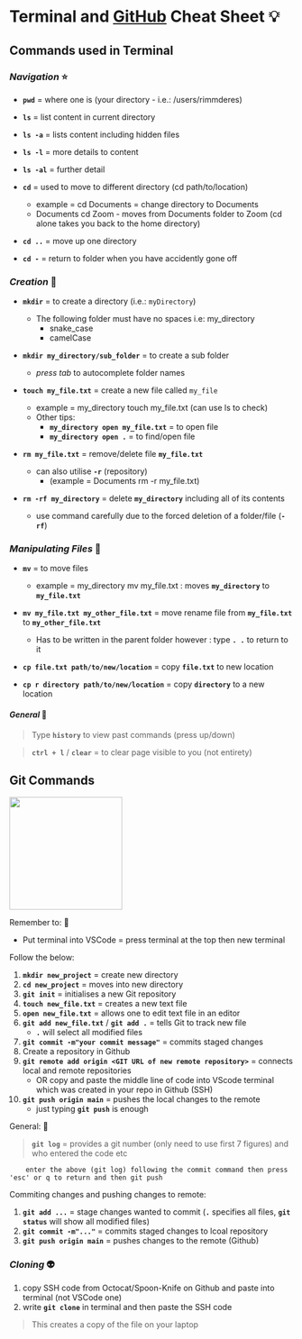 # **Terminal and [GitHub](www.githib.com) Cheat Sheet** 💡

## **Commands used in Terminal**

### ***Navigation*** ⭐

 -  **`pwd`** = where one is (your directory - i.e.: /users/rimmderes)

 -  **`ls`** = list content in current directory

 - **`ls -a`** = lists content including hidden files

 - **`ls -l`** = more details to content

 - **`ls -al`** = further detail

 - **`cd`** = used to move to different directory (cd path/to/location)
    - example = cd Documents = change directory to Documents
    - Documents cd Zoom - moves from Documents folder to Zoom
                (cd alone takes you back to the home directory)
            

 - **`cd ..`** = move up one directory

 - **`cd -`** = return to folder when you have accidently gone off



### ***Creation*** 🚀

 - **`mkdir`** = to create a directory (i.e.: `myDirectory`) 
    - The following folder must have no spaces i.e: my_directory
        * snake_case
        * camelCase


 - **`mkdir my_directory/sub_folder`** = to create a sub folder
    - *press tab* to autocomplete folder names
    

 - **`touch my_file.txt`** = create a new file called `my_file`
    - example = my_directory touch my_file.txt (can use ls to check)
    - Other tips:
        - **`my_directory open my_file.txt`** = to open file
        - **`my_directory open .`** = to find/open file

 - **`rm my_file.txt`** = remove/delete file **`my_file.txt`**
    - can also utilise **`-r`** (repository)
        - (example = Documents rm -r my_file.txt)
 - **`rm -rf my_directory`** = delete **`my_directory`** including all of its contents
    - use command carefully due to the forced deletion of a folder/file (**`-rf`**)

### ***Manipulating Files*** 🤫

 - **`mv`** = to move files
    - example = my_directory mv my_file.txt : moves **`my_directory`** to **`my_file.txt`** 

 - **`mv my_file.txt my_other_file.txt`** = move rename file from **`my_file.txt`** to **`my_other_file.txt`** 
    - Has to be written in the parent folder however : type **`. .`** to return to it
 
 - **`cp file.txt path/to/new/location`** = copy **`file.txt`** to new location

 - **`cp r directory path/to/new/location`** = copy **`directory`** to a new location


#### ***General*** 🤔

> Type **`history`** to view past commands (press up/down)

> **`ctrl + l`** / **`clear`** = to clear page visible to you (not entirety)


## **Git Commands**

<img src=https://miro.medium.com/max/4800/0*ZLfPdBuEy3SgJscw.webp width=200px>



Remember to: 🫡
- Put terminal into VSCode = press terminal at the top then new terminal

Follow the below:
1. **`mkdir new_project`** = create new directory
2. **`cd new_project`** = moves into new directory
3. **`git init`** = initialises a new Git repository
4. **`touch new_file.txt`** = creates a new text file
5. **`open new_file.txt`** = allows one to edit text file in an editor
6. **`git add new_file.txt`** / **`git add .`** = tells Git to track new file 
    - **`.`** will select all modified files
7. **`git commit -m"your commit message"`** = commits staged changes
8. Create a repository in Github
9. **`git remote add origin <GIT URL of new remote repository>`** = connects local and remote repositories
    - OR copy and paste the middle line of code into VScode terminal which was created in your repo in Github (SSH)
10. **`git push origin main`** = pushes the local changes to the remote
    - just typing **`git push`** is enough

General: 🤔

> **`git log`** = provides a git number (only need to use first 7 figures) and who entered the code etc

        enter the above (git log) following the commit command then press 'esc' or q to return and then git push

Commiting changes and pushing changes to remote:
1. **`git add ...`** = stage changes wanted to commit (**`.`** specifies all files, **`git status`** will show all modified files)
2. **`git commit -m"..."`** = commits staged changes to lcoal repository
3. **`git push origin main`** = pushes changes to the remote (Github)


### ***Cloning***  👽

 1. copy SSH code from Octocat/Spoon-Knife on Github and paste into terminal (not VSCode one)
 2. write **`git clone`** in terminal and then paste the SSH code

 > This creates a copy of the file on your laptop